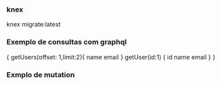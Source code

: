 ### knex
knex migrate:latest

### Exemplo de consultas com graphql
{
  getUsers(offset: 1,limit:2){
    name email
  }
  getUser(id:1) {
    id
    name
    email
  }
}

### Exmplo de mutation